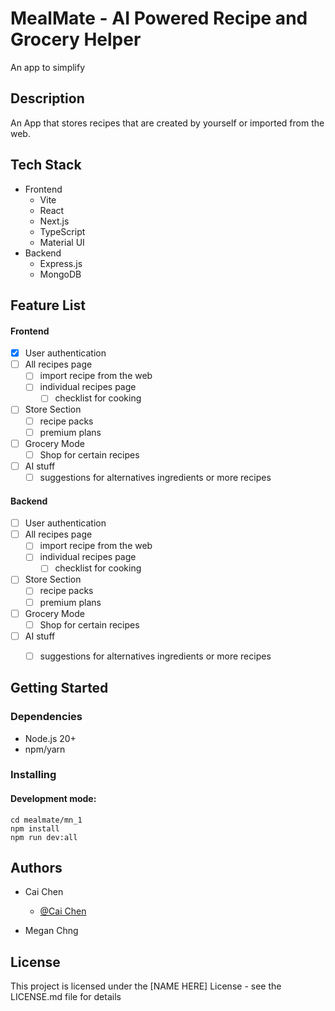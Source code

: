 # MealMate - AI Powered Recipe and Grocery Helper

An app to simplify

## Description

An App that stores recipes that are created by yourself or imported from the web.

## Tech Stack

- Frontend
  - Vite
  - React
  - Next.js
  - TypeScript
  - Material UI
- Backend
  - Express.js
  - MongoDB

## Feature List

#### Frontend

- [x] User authentication
- [ ] All recipes page
  - [ ] import recipe from the web
  - [ ] individual recipes page
    - [ ] checklist for cooking
- [ ] Store Section
  - [ ] recipe packs
  - [ ] premium plans
- [ ] Grocery Mode
  - [ ] Shop for certain recipes
- [ ] AI stuff
  - [ ] suggestions for alternatives ingredients or more recipes

#### Backend

- [ ] User authentication
- [ ] All recipes page
  - [ ] import recipe from the web
  - [ ] individual recipes page
    - [ ] checklist for cooking
- [ ] Store Section
  - [ ] recipe packs
  - [ ] premium plans
- [ ] Grocery Mode
  - [ ] Shop for certain recipes
- [ ] AI stuff
  - [ ] suggestions for alternatives ingredients or more recipes


## Getting Started

### Dependencies

- Node.js 20+
- npm/yarn

### Installing

#### Development mode:

```
cd mealmate/mn_1
npm install
npm run dev:all
```

## Authors

- Cai Chen

  - [@Cai Chen](https://github.com/achen2304)

- Megan Chng

## License

This project is licensed under the [NAME HERE] License - see the LICENSE.md file for details
